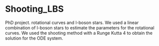 # Shooting_LBS
PhD project. rotational curves and l-boson stars. We used a linear combination of l-boson stars to estimate the parameters for the rotational curves. We used the shooting method with a Runge Kutta 4 to obtain the solution for the ODE system.
